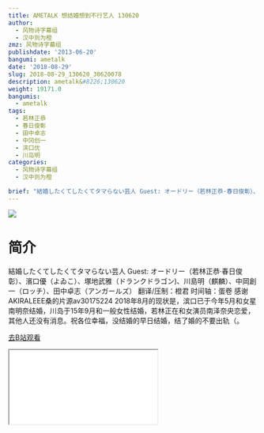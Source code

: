 ```yaml
---
title: AMETALK 想结婚想到不行艺人 130620
author:
  - 风物诗字幕组
  - 汉中则为橙
zmz: 风物诗字幕组
publishdate: '2013-06-20'
bangumi: ametalk
date: '2018-08-29'
slug: 2018-08-29_130620_30620078
description: ametalk&#8226;130620
weight: 19171.0
bangumis:
  - ametalk
tags:
  - 若林正恭
  - 春日俊彰
  - 田中卓志
  - 中冈创一
  - 滨口优
  - 川岛明
categories:
  - 风物诗字幕组
  - 汉中则为橙

brief: "結婚したくてしたくてタマらない芸人 Guest: オードリー（若林正恭·春日俊彰）、濱口優（よゐこ）、塚地武雅（ドランクドラゴン)、川島明（麒麟）、中岡創一（ロッチ）、田中卓志（アンガールズ） 翻译/压制：橙君 时间轴：蛋卷 感谢AKIRALEEE桑的片源av30175224 2018年8月的现状是，滨口已于今年5月和女星南明奈结婚，川岛于15年9月和一般女性结婚，若林正在和女演员南泽奈央恋爱，其他人还没有消息。祝各位幸福，没结婚的早日结婚，结了婚的不要出轨（。"
---
```

![](https://i.imgur.com/I6l4Dav.jpg)
# 简介  
結婚したくてしたくてタマらない芸人
Guest: オードリー（若林正恭·春日俊彰）、濱口優（よゐこ）、塚地武雅（ドランクドラゴン)、川島明（麒麟）、中岡創一（ロッチ）、田中卓志（アンガールズ）
翻译/压制：橙君 时间轴：蛋卷
感谢AKIRALEEE桑的片源av30175224
2018年8月的现状是，滨口已于今年5月和女星南明奈结婚，川岛于15年9月和一般女性结婚，若林正在和女演员南泽奈央恋爱，其他人还没有消息。祝各位幸福，没结婚的早日结婚，结了婚的不要出轨（。  

[去B站观看](https://www.bilibili.com/video/av30620078/)
<div class ="resp-container"><iframe class="testiframe" src="//player.bilibili.com/player.html?aid=30620078"", scrolling="no", allowfullscreen="true" > </iframe></div> 
